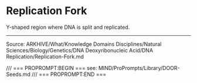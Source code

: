# Replication Fork

Y-shaped region where DNA is split and replicated.

---
Source: ARKHIVE/What/Knowledge Domains Disciplines/Natural Sciences/Biology/Genetics/DNA Deoxyribonucleic Acid/DNA Replication/Replication-Fork.md

/// === PROPROMPT:BEGIN ===
see: MIND/ProPrompts/Library/DOOR-Seeds.md
/// === PROPROMPT:END ===
